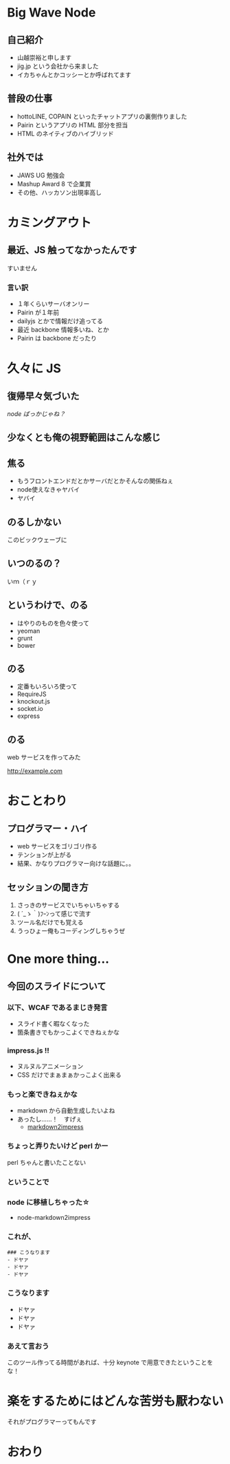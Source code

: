 # Big Wave Node
<!-- id: title -->
<!-- class: center -->

## 自己紹介
- 山越崇裕と申します
- jig.jp という会社から来ました
- イカちゃんとかコッシーとか呼ばれてます

## 普段の仕事
- hottoLINE, COPAIN といったチャットアプリの裏側作りました
- Pairin というアプリの HTML 部分を担当
 - HTML のネイティブのハイブリッド

## 社外では
- JAWS UG 勉強会
- Mashup Award 8 で企業賞
- その他、ハッカソン出現率高し

# カミングアウト
<!-- class: center -->
<!-- data-rotate: 90 -->

## 最近、JS 触ってなかったんです
<!-- class: center -->

すいません

### 言い訳
- １年くらいサーバオンリー
 - Pairin が１年前
- dailyjs とかで情報だけ追ってる
 - 最近 backbone 情報多いね、とか
  - Pairin は backbone だったり

# 久々に JS
<!-- class: center -->

## 復帰早々気づいた
<!-- class: center -->

*node ばっかじゃね？*

## 少なくとも俺の視野範囲はこんな感じ

## 焦る
- もうフロントエンドだとかサーバだとかそんなの関係ねぇ
 - node使えなきゃヤバイ
  - ヤバイ

## のるしかない
<!-- class: center -->

このビックウェーブに

## いつのるの？
<!-- class: center -->

いｍ（ｒｙ

## というわけで、のる
- はやりのものを色々使って
 - yeoman
 - grunt
 - bower

## のる
- 定番もいろいろ使って
 - RequireJS
 - knockout.js
 - socket.io
 - express

## のる
web サービスを作ってみた

<http://example.com>

# おことわり
<!-- class: center -->

## プログラマー・ハイ
- web サービスをゴリゴリ作る
- テンションが上がる
- 結果、かなりプログラマー向けな話題に。。

## セッションの聞き方

1. さっきのサービスでいちゃいちゃする
1. ( ´_ゝ｀)ﾌｰﾝって感じで流す
1. ツール名だけでも覚える
1. うっひょー俺もコーディングしちゃうぜ

# One more thing...
<!-- class: center -->

## 今回のスライドについて
<!-- class: center -->

### 以下、WCAF であるまじき発言
- スライド書く暇なくなった
- 箇条書きでもかっこよくできねぇかな

### impress.js !!
- ヌルヌルアニメーション
- CSS だけでまぁまぁかっこよく出来る

### もっと楽できねぇかな
- markdown から自動生成したいよね
 - あったし……！　すげぇ
   - [markdown2impress](https://github.com/yoshiki/markdown2impress)

### ちょっと弄りたいけど perl かー
perl ちゃんと書いたことない

### ということで
<!-- class: center -->

### node に移植しちゃった☆
- node-markdown2impress

### これが、
```
### こうなります
- ドヤァ
- ドヤァ
- ドヤァ
```

### こうなります
- ドヤァ
- ドヤァ
- ドヤァ

### あえて言おう
このツール作ってる時間があれば、十分 keynote で用意できたということをな！

# 楽をするためにはどんな苦労も厭わない
それがプログラマーってもんです

# おわり
<!-- class: center -->

